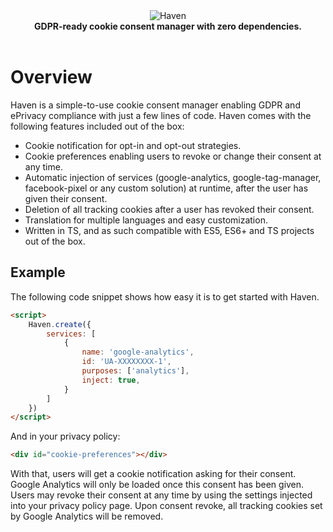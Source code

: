 <div align="center"><img src="https://i.postimg.cc/9Mfsfmf0/haven.png" alt="Haven"></div>
<div align="center"><strong>GDPR-ready cookie consent manager with zero dependencies.</strong></div>  
<br>

# Overview
Haven is a simple-to-use cookie consent manager enabling GDPR and ePrivacy compliance with just a few lines of code. Haven comes with the following features included out of the box:
- Cookie notification for opt-in and opt-out strategies.
- Cookie preferences enabling users to revoke or change their consent at any time.
- Automatic injection of services (google-analytics, google-tag-manager, facebook-pixel or any custom solution) at 
runtime, after the user has given their consent.
- Deletion of all tracking cookies after a user has revoked their consent.
- Translation for multiple languages and easy customization.
- Written in TS, and as such compatible with ES5, ES6+ and TS projects out of the box.

## Example
The following code snippet shows how easy it is to get started with Haven.

```html
<script>
    Haven.create({
        services: [
            {
                name: 'google-analytics',
                id: 'UA-XXXXXXXX-1',
                purposes: ['analytics'],
                inject: true,
            }
        ]
    })
</script>
```

And in your privacy policy:

```html
<div id="cookie-preferences"></div>
```

With that, users will get a cookie notification asking for their consent. Google Analytics will only be loaded once this consent has been given. Users may revoke their consent at any time by using the settings injected into your privacy policy page. Upon consent revoke, all tracking cookies set by Google Analytics will be removed.

 